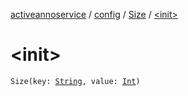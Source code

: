 [activeannoservice](../../index.md) / [config](../index.md) / [Size](index.md) / [&lt;init&gt;](./-init-.md)

# &lt;init&gt;

`Size(key: `[`String`](https://kotlinlang.org/api/latest/jvm/stdlib/kotlin/-string/index.html)`, value: `[`Int`](https://kotlinlang.org/api/latest/jvm/stdlib/kotlin/-int/index.html)`)`